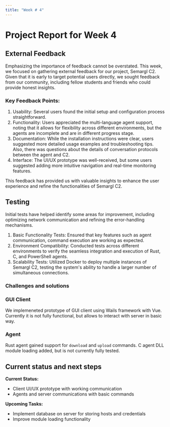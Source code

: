```yaml
---
title: "Week # 4"
---
```


# Project Report for Week 4

## External Feedback

Emphasizing the importance of feedback cannot be overstated. This week, we focused on gathering external feedback for our project, Semargl C2. Given that it is early to target potential users directly, we sought feedback from our community, including fellow students and friends who could provide honest insights.

### Key Feedback Points:
1. Usability: Several users found the initial setup and configuration process straightforward.
2. Functionality: Users appreciated the multi-language agent support, noting that it allows for flexibility across different environments, but the agents are incomplete and are in different progress stage.
3. Documentation: While the installation instructions were clear, users suggested more detailed usage examples and troubleshooting tips. Also, there was questions about the details of conversation protocols between the agent and C2.
4. Interface: The UI/UX prototype was well-received, but some users suggested adding more intuitive navigation and real-time monitoring features.

This feedback has provided us with valuable insights to enhance the user experience and refine the functionalities of Semargl C2.

## Testing
Initial tests have helped identify some areas for improvement, including optimizing network communication and refining the error-handling mechanisms.

1. Basic Functionality Tests: Ensured that key features such as agent communication, command execution are working as expected.
2. Environment Compatibility: Conducted tests across different environments to verify the seamless integration and execution of Rust, C, and PowerShell agents.
3. Scalability Tests: Utilized Docker to deploy multiple instances of Semargl C2, testing the system's ability to handle a larger number of simultaneous connections.

### Challenges and solutions

### GUI Client

We implemeneted prototype of GUI client using Wails framework with Vue. Currently it is not fully functional, but allows to interact with server in basic way.

### Agent

Rust agent gained support for `download` and `upload` commands. C agent DLL module loading added, but is not currently fully tested.


## Current status and next steps

**Current Status:**

- Client UI/UX prototype with working communication
- Agents and server communications with basic commands

**Upcoming Tasks:**

- Implement database on server for storing hosts and credentials
- Improve module loading functionality
